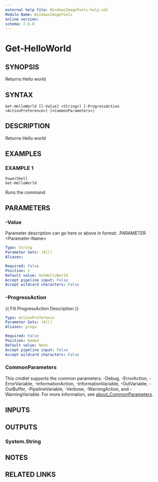 ```yaml
---
external help file: WindowsImageTools-help.xml
Module Name: WindowsImageTools
online version:
schema: 2.0.0
---
```


# Get-HelloWorld

## SYNOPSIS

Returns Hello world

## SYNTAX

```
Get-HelloWorld [[-Value] <String>] [-ProgressAction <ActionPreference>] [<CommonParameters>]
```

## DESCRIPTION

Returns Hello world

## EXAMPLES

### EXAMPLE 1

```
PowerShell
Get-HelloWorld
```

Runs the command

## PARAMETERS

### -Value

Parameter description can go here or above in format: .PARAMETER  \<Parameter-Name\>

```yaml
Type: String
Parameter Sets: (All)
Aliases:

Required: False
Position: 1
Default value: GetHelloWorld
Accept pipeline input: False
Accept wildcard characters: False
```

### -ProgressAction

{{ Fill ProgressAction Description }}

```yaml
Type: ActionPreference
Parameter Sets: (All)
Aliases: proga

Required: False
Position: Named
Default value: None
Accept pipeline input: False
Accept wildcard characters: False
```

### CommonParameters
This cmdlet supports the common parameters: -Debug, -ErrorAction, -ErrorVariable, -InformationAction, -InformationVariable, -OutVariable, -OutBuffer, -PipelineVariable, -Verbose, -WarningAction, and -WarningVariable. For more information, see [about_CommonParameters](http://go.microsoft.com/fwlink/?LinkID=113216).

## INPUTS

## OUTPUTS

### System.String

## NOTES

## RELATED LINKS
